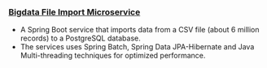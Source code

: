 ### [Bigdata File Import Microservice](https://github.com/vjpal3/bigdata-import-microservice)
  - A Spring Boot service that imports data from a CSV file (about 6 million records) to a PostgreSQL database.
  - The services uses Spring Batch, Spring Data JPA-Hibernate and Java Multi-threading techniques for optimized  performance.


